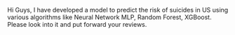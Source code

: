 Hi Guys,
I have developed a model to predict the risk of suicides in US using various algorithms like Neural Network MLP, Random Forest, XGBoost.
Please look into it and put forward your reviews.
